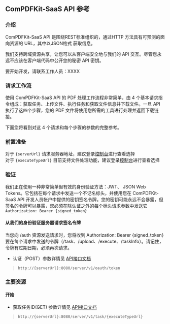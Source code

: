 ## ComPDFKit-SaaS API 参考 

### 介绍
ComPDFKit-SaaS API 是围绕REST标准组织的，通过HTTP 方法具有可预测的面向资源的 URL，其中以JSON格式 获取信息。

我们支持跨域资源共享，让您可以从客户端安全地与我们的 API 交互。尽管您永远不应该在客户端代码中公开您的秘密 API 密钥。

要开始开发，请联系工作人员：XXXX

### 请求工作流
使用 ComPDFKit-SaaS API 的 PDF 处理工作流程非常简单，由 4 个基本请求指令组成：获取任务、上传文件、执行任务和获取文件信息并下载文件。一旦 API 执行了这四个步骤，您的 PDF 文件将使用您所需的工具进行处理并返回下载链接。


下面您将看到对这 4 个请求和每个步骤的参数的完整参考。

### 前置准备
对于 `{serverUrl}` 请求服务器地址，建议登录[控制台]()进行查看选择<br> 
对于 `{executeTypeUrl}` 目前支持文件处理功能，建议登录[控制台]()进行查看选择
### 验证
我们正在使用一种非常简单但有效的身份验证方法：JWT、 JSON Web Tokens。它包括在每个请求中发送一个不记名标头，并使用您在 ComPDFKit-SaaS API 开发人员帐户中提供的密钥签名令牌。您的密钥可能永远不会暴露，但签名的令牌可以暴露，您必须在除认证之外的每个标头请求参数中发送它`Authorization: Bearer {signed_token}`

#### 从我们的身份验证服务器请求签名令牌
当您向 /auth 资源发送请求时，您将收到 Authorization: Bearer {signed_token}要在每个请求中发送的令牌（/task、/upload、/execute、/taskInfo）。请记住，令牌有过期日期，必须再次请求。
- 认证（POST）参数详情见 [API接口文档](https://www.showdoc.cc/2033153860430948?page_id=9190236630534089)
> `http://{serverUrl}:8080/server/v1/oauth/token`

### 主要资源
#### 开始
- 获取任务ID(GET) 参数详情见 [API接口文档](https://www.showdoc.cc/2033153860430948?page_id=9190236630534089)
> `http://{serverUrl}:8080/server/v1/task/{executeTypeUrl}`